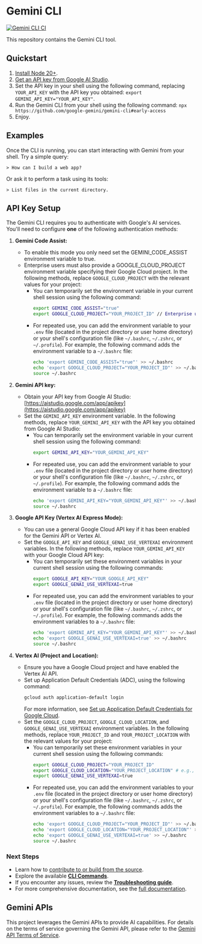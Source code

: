 # Gemini CLI

[![Gemini CLI CI](https://github.com/google-gemini/gemini-cli/actions/workflows/ci.yml/badge.svg)](https://github.com/google-gemini/gemini-cli/actions/workflows/ci.yml)

This repository contains the Gemini CLI tool.

## Quickstart

1. [Install Node 20+](https://nodejs.org/en/download).
2. [Get an API key from Google AI Studio](https://aistudio.google.com/apikey).
3. Set the API key in your shell using the following command, replacing `YOUR_API_KEY` with the API key you obtained: `export GEMINI_API_KEY="YOUR_API_KEY"`.
4. Run the Gemini CLI from your shell using the following command: `npx https://github.com/google-gemini/gemini-cli#early-access`
5. Enjoy.

## Examples

Once the CLI is running, you can start interacting with Gemini from your shell. Try a simple query:

```
> How can I build a web app?
```

Or ask it to perform a task using its tools:

```
> List files in the current directory.
```

## API Key Setup

The Gemini CLI requires you to authenticate with Google's AI services. You'll need to configure **one** of the following authentication methods:

1.  **Gemini Code Assist:**

    - To enable this mode you only need set the GEMINI_CODE_ASSIST environment variable to true.
    - Enterprise users must also provide a GOOGLE_CLOUD_PROJECT environment variable specifying their Google Cloud project.
    In the following methods, replace `GOOGLE_CLOUD_PROJECT` with the relevant values for your project:
      - You can temporarily set the environment variable in your current shell session using the following command:
        ```bash
        export GEMINI_CODE_ASSIST="true"
        export GOOGLE_CLOUD_PROJECT="YOUR_PROJECT_ID" // Enterprise users only.
        ```
      - For repeated use, you can add the environment variable to your `.env` file (located in the project directory or user home directory) or your shell's configuration file (like `~/.bashrc`, `~/.zshrc`, or `~/.profile`). For example, the following command adds the environment variable to a `~/.bashrc` file:
        ```bash
        echo 'export GEMINI_CODE_ASSIST="true"' >> ~/.bashrc
        echo 'export GOOGLE_CLOUD_PROJECT="YOUR_PROJECT_ID"' >> ~/.bashrc # Enterprise users only.
        source ~/.bashrc
        ```

2.  **Gemini API key:**

    - Obtain your API key from Google AI Studio: [https://aistudio.google.com/app/apikey](https://aistudio.google.com/app/apikey)
    - Set the `GEMINI_API_KEY` environment variable. In the following methods, replace `YOUR_GEMINI_API_KEY` with the API key you obtained from Google AI Studio:
      - You can temporarily set the environment variable in your current shell session using the following command:
        ```bash
        export GEMINI_API_KEY="YOUR_GEMINI_API_KEY"
        ```
      - For repeated use, you can add the environment variable to your `.env` file (located in the project directory or user home directory) or your shell's configuration file (like `~/.bashrc`, `~/.zshrc`, or `~/.profile`). For example, the following command adds the environment variable to a `~/.bashrc` file:
        ```bash
        echo 'export GEMINI_API_KEY="YOUR_GEMINI_API_KEY"' >> ~/.bashrc
        source ~/.bashrc
        ```

3.  **Google API Key (Vertex AI Express Mode):**

    - You can use a general Google Cloud API key if it has been enabled for the Gemini API or Vertex AI.
    - Set the `GOOGLE_API_KEY` and `GOOGLE_GENAI_USE_VERTEXAI` environment variables. In the following methods, replace `YOUR_GEMINI_API_KEY` with your Google Cloud API key:
      - You can temporarily set these environment variables in your current shell session using the following commands:
        ```bash
        export GOOGLE_API_KEY="YOUR_GOOGLE_API_KEY"
        export GOOGLE_GENAI_USE_VERTEXAI=true
        ```
      - For repeated use, you can add the environment variables to your `.env` file (located in the project directory or user home directory) or your shell's configuration file (like `~/.bashrc`, `~/.zshrc`, or `~/.profile`). For example, the following commands adds the environment variables to a `~/.bashrc` file:
        ```bash
        echo 'export GEMINI_API_KEY="YOUR_GEMINI_API_KEY"' >> ~/.bashrc
        echo 'export GOOGLE_GENAI_USE_VERTEXAI=true' >> ~/.bashrc
        source ~/.bashrc
        ```

4.  **Vertex AI (Project and Location):**
    - Ensure you have a Google Cloud project and have enabled the Vertex AI API.
    - Set up Application Default Credentials (ADC), using the following command:
      ```bash
      gcloud auth application-default login
      ```
      For more information, see [Set up Application Default Credentials for Google Cloud](https://cloud.google.com/docs/authentication/provide-credentials-adc).
    - Set the `GOOGLE_CLOUD_PROJECT`, `GOOGLE_CLOUD_LOCATION`, and `GOOGLE_GENAI_USE_VERTEXAI` environment variables. In the following methods, replace `YOUR_PROJECT_ID` and `YOUR_PROJECT_LOCATION` with the relevant values for your project:
      - You can temporarily set these environment variables in your current shell session using the following commands:
        ```bash
        export GOOGLE_CLOUD_PROJECT="YOUR_PROJECT_ID"
        export GOOGLE_CLOUD_LOCATION="YOUR_PROJECT_LOCATION" # e.g., us-central1
        export GOOGLE_GENAI_USE_VERTEXAI=true
        ```
      - For repeated use, you can add the environment variables to your `.env` file (located in the project directory or user home directory) or your shell's configuration file (like `~/.bashrc`, `~/.zshrc`, or `~/.profile`). For example, the following commands adds the environment variables to a `~/.bashrc` file:
        ```bash
        echo 'export GOOGLE_CLOUD_PROJECT="YOUR_PROJECT_ID"' >> ~/.bashrc
        echo 'export GOOGLE_CLOUD_LOCATION="YOUR_PROJECT_LOCATION"' >> ~/.bashrc
        echo 'export GOOGLE_GENAI_USE_VERTEXAI=true' >> ~/.bashrc
        source ~/.bashrc
        ```

### Next Steps

- Learn how to [contribute to or build from the source](./CONTRIBUTING.md).
- Explore the available **[CLI Commands](./docs/cli/commands.md)**.
- If you encounter any issues, review the **[Troubleshooting guide](./docs/troubleshooting.md)**.
- For more comprehensive documentation, see the [full documentation](./docs/index.md).

## Gemini APIs

This project leverages the Gemini APIs to provide AI capabilities. For details on the terms of service governing the Gemini API, please refer to the [Gemini API Terms of Service](https://ai.google.dev/gemini-api/terms).
